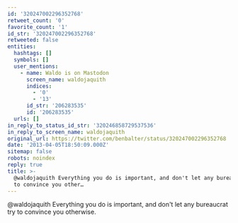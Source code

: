 ```yaml
---
id: '320247002296352768'
retweet_count: '0'
favorite_count: '1'
id_str: '320247002296352768'
retweeted: false
entities:
  hashtags: []
  symbols: []
  user_mentions:
    - name: Waldo is on Mastodon
      screen_name: waldojaquith
      indices:
        - '0'
        - '13'
      id_str: '206283535'
      id: '206283535'
  urls: []
in_reply_to_status_id_str: '320246858729537536'
in_reply_to_screen_name: waldojaquith
original_url: https://twitter.com/benbalter/status/320247002296352768
date: '2013-04-05T18:50:09.000Z'
sitemap: false
robots: noindex
reply: true
title: >-
  @waldojaquith Everything you do is important, and don't let any bureaucrat try
  to convince you other…
---
```


@waldojaquith Everything you do is important, and don't let any bureaucrat try to convince you otherwise.